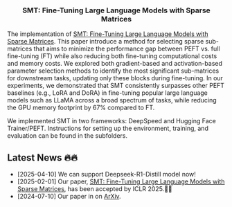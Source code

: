 <h3 align="center">
    <p>SMT: Fine-Tuning Large Language Models with Sparse Matrices </p>
</h3>

The implementation of [SMT: Fine-Tuning Large Language Models with Sparse Matrices](https://openreview.net/forum?id=GbgCRJedQ7). This paper introduce a method for selecting sparse sub-matrices that aims to minimize the performance gap between PEFT vs. full fine-tuning (FT) while also reducing both fine-tuning computational costs and memory costs. We explored both gradient-based and activation-based parameter selection methods to identify the most significant sub-matrices for downstream tasks, updating only these blocks during fine-tuning. In our experiments, we demonstrated that SMT consistently surpasses other PEFT baselines (e.g., LoRA and DoRA) in fine-tuning popular large language models such as LLaMA across a broad spectrum of tasks, while reducing the GPU memory footprint by 67% compared to FT. 


We implemented SMT in two frameworks: DeepSpeed and Hugging Face Trainer/PEFT. Instructions for setting up the environment, training, and evaluation can be found in the subfolders.


## Latest News 🔥🔥

* [2025-04-10] We can support Deepseek-R1-Distill model now!
* [2025-02-01] Our paper, [SMT: Fine-Tuning Large Language Models with Sparse Matrices](https://openreview.net/forum?id=GbgCRJedQ7), has been accepted by ICLR 2025.:tada::tada:
* [2024-07-10] Our paper in on [ArXiv](https://arxiv.org/abs/2405.15525). 
